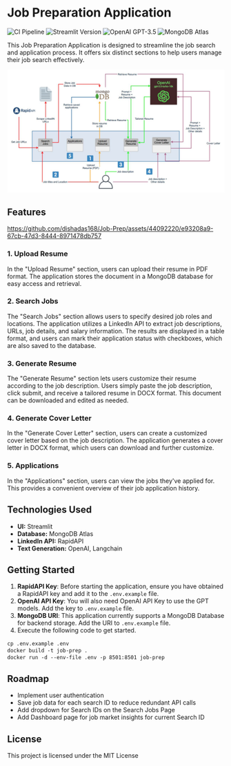 
# Job Preparation Application

![CI Pipeline](https://github.com/dishadas168/Job-Prep/actions/workflows/automation.yml/badge.svg)
![Streamlit Version](https://img.shields.io/badge/Streamlit-1.27.2-brightgreen)
![OpenAI GPT-3.5](https://img.shields.io/badge/OpenAI%20GPT-3.5-brightgreen)
![MongoDB Atlas](https://img.shields.io/badge/MongoDB%20Atlas-6.0-brightgreen)


This Job Preparation Application is designed to streamline the job search and application process. It offers six distinct sections to help users manage their job search effectively.


![jon_prep_architecture](./resources/job_prep_architecture.JPG)


## Features



https://github.com/dishadas168/Job-Prep/assets/44092220/e93208a9-67cb-47d3-8444-8971478db757



### 1. Upload Resume
In the "Upload Resume" section, users can upload their resume in PDF format. The application stores the document in a MongoDB database for easy access and retrieval.

### 2. Search Jobs
The "Search Jobs" section allows users to specify desired job roles and locations. The application utilizes a LinkedIn API to extract job descriptions, URLs, job details, and salary information. The results are displayed in a table format, and users can mark their application status with checkboxes, which are also saved to the database.

### 3. Generate Resume
The "Generate Resume" section lets users customize their resume according to the job description. Users simply paste the job description, click submit, and receive a tailored resume in DOCX format. This document can be downloaded and edited as needed.

### 4. Generate Cover Letter
In the "Generate Cover Letter" section, users can create a customized cover letter based on the job description. The application generates a cover letter in DOCX format, which users can download and further customize.

### 5. Applications
In the "Applications" section, users can view the jobs they've applied for. This provides a convenient overview of their job application history.


## Technologies Used

- **UI:** Streamlit
- **Database:** MongoDB Atlas
- **LinkedIn API:** RapidAPI
- **Text Generation:** OpenAI, Langchain

## Getting Started

1. **RapidAPI Key**: Before starting the application, ensure you have obtained a RapidAPI key and add it to the `.env.example` file.
2. **OpenAI API Key**: You will also need OpenAI API Key to use the GPT models. Add the key to `.env.example` file.
3. **MongoDB URI**: This application currently supports a MongoDB Database for backend storage. Add the URI to `.env.example` file.
4. Execute the following code to get started.
```shell
cp .env.example .env
docker build -t job-prep .
docker run -d --env-file .env -p 8501:8501 job-prep
```

## Roadmap

- Implement user authentication
- Save job data for each search ID to reduce redundant API calls
- Add dropdown for Search IDs on the Search Jobs Page
- Add Dashboard page for job market insights for current Search ID


## License

This project is licensed under the MIT License
